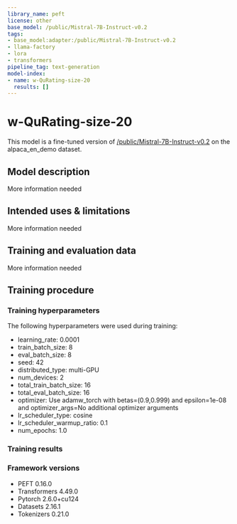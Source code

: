 ```yaml
---
library_name: peft
license: other
base_model: /public/Mistral-7B-Instruct-v0.2
tags:
- base_model:adapter:/public/Mistral-7B-Instruct-v0.2
- llama-factory
- lora
- transformers
pipeline_tag: text-generation
model-index:
- name: w-QuRating-size-20
  results: []
---
```


<!-- This model card has been generated automatically according to the information the Trainer had access to. You
should probably proofread and complete it, then remove this comment. -->

# w-QuRating-size-20

This model is a fine-tuned version of [/public/Mistral-7B-Instruct-v0.2](https://huggingface.co//public/Mistral-7B-Instruct-v0.2) on the alpaca_en_demo dataset.

## Model description

More information needed

## Intended uses & limitations

More information needed

## Training and evaluation data

More information needed

## Training procedure

### Training hyperparameters

The following hyperparameters were used during training:
- learning_rate: 0.0001
- train_batch_size: 8
- eval_batch_size: 8
- seed: 42
- distributed_type: multi-GPU
- num_devices: 2
- total_train_batch_size: 16
- total_eval_batch_size: 16
- optimizer: Use adamw_torch with betas=(0.9,0.999) and epsilon=1e-08 and optimizer_args=No additional optimizer arguments
- lr_scheduler_type: cosine
- lr_scheduler_warmup_ratio: 0.1
- num_epochs: 1.0

### Training results



### Framework versions

- PEFT 0.16.0
- Transformers 4.49.0
- Pytorch 2.6.0+cu124
- Datasets 2.16.1
- Tokenizers 0.21.0